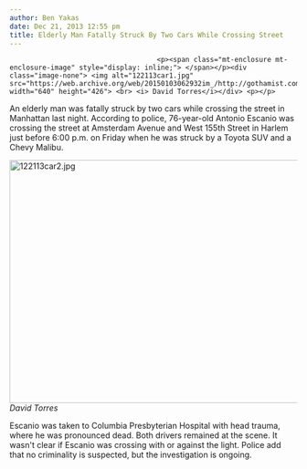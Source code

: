 ```yaml
---
author: Ben Yakas
date: Dec 21, 2013 12:55 pm
title: Elderly Man Fatally Struck By Two Cars While Crossing Street
---
```


	
										<p><span class="mt-enclosure mt-enclosure-image" style="display: inline;"> </span></p><div class="image-none"> <img alt="122113car1.jpg" src="https://web.archive.org/web/20150103062932im_/http://gothamist.com/attachments/byakas/122113car1.jpg" width="640" height="426"> <br> <i> David Torres</i></div> <p></p>

<p>An elderly man was fatally struck by two cars while crossing the street in Manhattan last night. According to police, 76-year-old Antonio Escanio was crossing the street at Amsterdam Avenue and West 155th Street in Harlem just before 6:00 p.m. on Friday when he was struck by a Toyota SUV and a Chevy Malibu. </p>

<p><span class="mt-enclosure mt-enclosure-image" style="display: inline;"> </span></p><div class="image-none"> <img alt="122113car2.jpg" src="https://web.archive.org/web/20150103062932im_/http://gothamist.com/attachments/byakas/122113car2.jpg" width="640" height="426"> <br> <i> David Torres</i></div> <p></p>

<p>Escanio was taken to Columbia Presbyterian Hospital with head trauma, where he was pronounced dead. Both drivers remained at the scene. It wasn&apos;t clear if Escanio was crossing with or against the light. Police add that no criminality is suspected, but the investigation is ongoing.</p>					
										
									
				